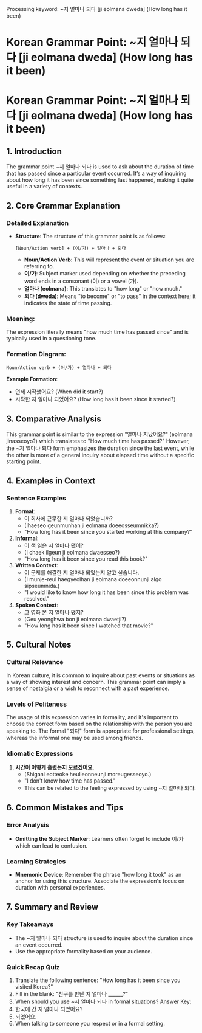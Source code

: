 Processing keyword: ~지 얼마나 되다 [ji eolmana dweda] (How long has it been)
# Korean Grammar Point: ~지 얼마나 되다 [ji eolmana dweda] (How long has it been)
# Korean Grammar Point: ~지 얼마나 되다 [ji eolmana dweda] (How long has it been)
## 1. Introduction
The grammar point ~지 얼마나 되다 is used to ask about the duration of time that has passed since a particular event occurred. It’s a way of inquiring about how long it has been since something last happened, making it quite useful in a variety of contexts.
## 2. Core Grammar Explanation
### Detailed Explanation
- **Structure**: The structure of this grammar point is as follows:
  
  ```
  [Noun/Action verb] + (이/가) + 얼마나 + 되다
  ```
  
  - **Noun/Action Verb**: This will represent the event or situation you are referring to.
  - **이/가**: Subject marker used depending on whether the preceding word ends in a consonant (이) or a vowel (가).
  - **얼마나 (eolmana)**: This translates to "how long" or "how much."
  - **되다 (dweda)**: Means "to become" or "to pass" in the context here; it indicates the state of time passing.
### Meaning:
The expression literally means "how much time has passed since" and is typically used in a questioning tone.
### Formation Diagram:
```
Noun/Action verb + (이/가) + 얼마나 + 되다
```
**Example Formation**:
- 언제 시작했어요? (When did it start?)
- 시작한 지 얼마나 되었어요? (How long has it been since it started?)
## 3. Comparative Analysis
This grammar point is similar to the expression "얼마나 지났어요?" (eolmana jinasseoyo?) which translates to "How much time has passed?" However, the ~지 얼마나 되다 form emphasizes the duration since the last event, while the other is more of a general inquiry about elapsed time without a specific starting point.
## 4. Examples in Context
### Sentence Examples
1. **Formal**: 
   - 이 회사에 근무한 지 얼마나 되었습니까? 
   - (Ihaeseo geunmunhan ji eolmana doeeosseumnikka?) 
   - "How long has it been since you started working at this company?"
2. **Informal**: 
   - 이 책 읽은 지 얼마나 됐어? 
   - (I chaek ilgeun ji eolmana dwaesseo?) 
   - "How long has it been since you read this book?"
3. **Written Context**: 
   - 이 문제를 해결한 지 얼마나 되었는지 알고 싶습니다. 
   - (I munje-reul haegyeolhan ji eolmana doeeonnunji algo sipseumnida.) 
   - "I would like to know how long it has been since this problem was resolved."
4. **Spoken Context**: 
   - 그 영화 본 지 얼마나 됐지? 
   - (Geu yeonghwa bon ji eolmana dwaetji?) 
   - "How long has it been since I watched that movie?"
## 5. Cultural Notes
### Cultural Relevance
In Korean culture, it is common to inquire about past events or situations as a way of showing interest and concern. This grammar point can imply a sense of nostalgia or a wish to reconnect with a past experience.
### Levels of Politeness
The usage of this expression varies in formality, and it's important to choose the correct form based on the relationship with the person you are speaking to. The formal "되다" form is appropriate for professional settings, whereas the informal one may be used among friends.
### Idiomatic Expressions
1. **시간이 어떻게 흘렀는지 모르겠어요.** 
   - (Shigani eotteoke heulleonneunji moreugesseoyo.) 
   - "I don't know how time has passed." 
   - This can be related to the feeling expressed by using ~지 얼마나 되다.
## 6. Common Mistakes and Tips
### Error Analysis
- **Omitting the Subject Marker**: Learners often forget to include 이/가 which can lead to confusion.
  
### Learning Strategies
- **Mnemonic Device**: Remember the phrase "how long it took" as an anchor for using this structure. Associate the expression's focus on duration with personal experiences.
## 7. Summary and Review
### Key Takeaways
- The ~지 얼마나 되다 structure is used to inquire about the duration since an event occurred.
- Use the appropriate formality based on your audience.
### Quick Recap Quiz
1. Translate the following sentence: "How long has it been since you visited Korea?"
2. Fill in the blank: "친구를 만난 지 얼마나 ______?"
3. When should you use ~지 얼마나 되다 in formal situations?
Answer Key:
1. 한국에 간 지 얼마나 되었어요?
2. 되었어요. 
3. When talking to someone you respect or in a formal setting.

